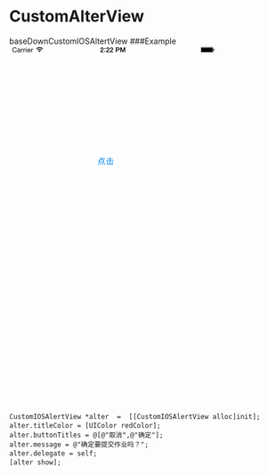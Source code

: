 # CustomAlterView
baseDownCustomIOSAltertView
###Example
![Screenshot of  Example](CustomAlterVIew/AlterView.gif)




```objc
CustomIOSAlertView *alter  =  [[CustomIOSAlertView alloc]init];
alter.titleColor = [UIColor redColor];
alter.buttonTitles = @[@"取消",@"确定"];
alter.message = @"确定要提交作业吗？";
alter.delegate = self;
[alter show];

```

